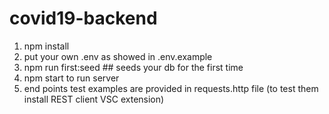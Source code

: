 # covid19-backend

1. npm install 
2. put your own .env as showed in .env.example
3. npm run first:seed  ## seeds your db for the first time
4. npm start to run server
5. end points test examples are provided in requests.http file (to test them install REST client VSC extension)
